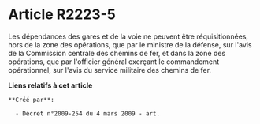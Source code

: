 # Article R2223-5

Les dépendances des gares et de la voie ne peuvent être réquisitionnées, hors de la zone des opérations, que par le ministre
de la défense, sur l'avis de la Commission centrale des chemins de fer, et dans la zone des opérations, que par l'officier
général exerçant le commandement opérationnel, sur l'avis du service militaire des chemins de fer.

**Liens relatifs à cet article**

	**Créé par**:

	  - Décret n°2009-254 du 4 mars 2009 - art.
